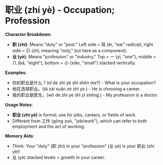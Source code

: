 # **职业 (zhí yè) - Occupation; Profession**

**Character Breakdown**:  
- **职 (zhí)**: Means "duty" or "post." Left side = 耳 (ěr, "ear" radical), right side = 只 (zhī, meaning "only," but here as a component).  
- **业 (yè)**: Means "profession" or "industry." Top = 一 (yī, "one"), middle = 八 (bā, "eight"), bottom = 小 (xiǎo, "small") stacked vertically.

**Examples**:  
- 你的职业是什么？(nǐ de zhí yè shì shén me?) - What is your occupation?  
- 他在选择职业。(tā zài xuǎn zé zhí yè.) - He is choosing a career.  
- 我的职业是医生。(wǒ de zhí yè shì yī shēng.) - My profession is a doctor.

**Usage Notes**:  
- **职业 (zhí yè)** is formal; use for jobs, careers, or fields of work.  
- Different from 工作 (gōng zuò, "job/work"), which can refer to both employment and the act of working.

**Memory Aids**:  
- Think: Your "duty" (职 zhí) in your "profession" (业 yè) is your 职业 (zhí yè)!  
- 业 (yè) stacked levels = growth in your career.
